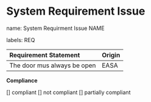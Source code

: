 # System Requirement Issue

name: System Requirment Issue NAME

labels: REQ

| **Requirement Statement** | **Origin** |
| :--- | :--- |
| The door mus always be open | EASA |


**Compliance**

[] compliant
[] not compliant
[] partially compliant





